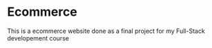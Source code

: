 # Ecommerce
This is a ecommerce website done as a final project for my Full-Stack developement course
